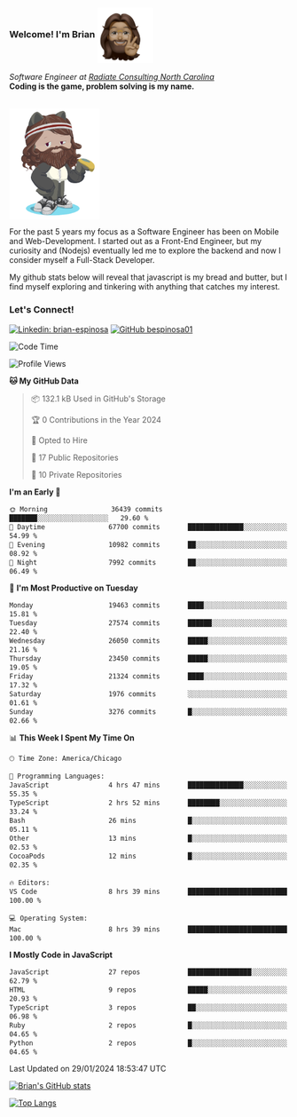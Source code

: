 ###  Welcome! I'm Brian <img align="center" src="https://github.com/bespinosa01/bespinosa01/blob/main/assets/peace-animoji.png" height="100" /></h2>
<p><em>Software Engineer at <a href="https://www.radiateconsulting.coop/north-carolina-tech-coop">Radiate Consulting North Carolina</a>
 <br/>
<!-- </br>Developer Consultant at <a href="https://codethedream.org/">Code The Dream</a> -->
</em> <b>Coding is the game, problem solving is my name.</b></p>

<br/>


 <img align="center" src="https://github.com/bespinosa01/bespinosa01/blob/main/assets/octo-me.png" height="200" /> 
 <p>
 For the past 5 years my focus as a Software Engineer has been on Mobile and Web-Development. I started out as a Front-End Engineer, but my curiosity and (Nodejs) eventually led me to explore the backend and now I consider myself a Full-Stack Developer.
</p>
<p>
 My github stats below will reveal that javascript is my bread and butter, but I find myself exploring and tinkering with anything that catches my interest. 
 </p>
 
 
### Let's Connect!

[![Linkedin: brian-espinosa](https://img.shields.io/badge/-brian--espinosa-blue?style=flat-square&logo=Linkedin&logoColor=white&link=https://www.linkedin.com/in/brian-espinosa/)](https://www.linkedin.com/in/brian-espinosa/)
[![GitHub bespinosa01](https://img.shields.io/github/followers/bespinosa01?label=follow&style=social)](https://github.com/bespinosa01)



<!--START_SECTION:waka-->
![Code Time](http://img.shields.io/badge/Code%20Time-1%2C415%20hrs%2018%20mins-blue)

![Profile Views](http://img.shields.io/badge/Profile%20Views-0-blue)

**🐱 My GitHub Data** 

> 📦 132.1 kB Used in GitHub's Storage 
 > 
> 🏆 0 Contributions in the Year 2024
 > 
> 💼 Opted to Hire
 > 
> 📜 17 Public Repositories 
 > 
> 🔑 10 Private Repositories 
 > 
**I'm an Early 🐤** 

```text
🌞 Morning                36439 commits       ███████░░░░░░░░░░░░░░░░░░   29.60 % 
🌆 Daytime                67700 commits       ██████████████░░░░░░░░░░░   54.99 % 
🌃 Evening                10982 commits       ██░░░░░░░░░░░░░░░░░░░░░░░   08.92 % 
🌙 Night                  7992 commits        ██░░░░░░░░░░░░░░░░░░░░░░░   06.49 % 
```
📅 **I'm Most Productive on Tuesday** 

```text
Monday                   19463 commits       ████░░░░░░░░░░░░░░░░░░░░░   15.81 % 
Tuesday                  27574 commits       ██████░░░░░░░░░░░░░░░░░░░   22.40 % 
Wednesday                26050 commits       █████░░░░░░░░░░░░░░░░░░░░   21.16 % 
Thursday                 23450 commits       █████░░░░░░░░░░░░░░░░░░░░   19.05 % 
Friday                   21324 commits       ████░░░░░░░░░░░░░░░░░░░░░   17.32 % 
Saturday                 1976 commits        ░░░░░░░░░░░░░░░░░░░░░░░░░   01.61 % 
Sunday                   3276 commits        █░░░░░░░░░░░░░░░░░░░░░░░░   02.66 % 
```


📊 **This Week I Spent My Time On** 

```text
🕑︎ Time Zone: America/Chicago

💬 Programming Languages: 
JavaScript               4 hrs 47 mins       ██████████████░░░░░░░░░░░   55.35 % 
TypeScript               2 hrs 52 mins       ████████░░░░░░░░░░░░░░░░░   33.24 % 
Bash                     26 mins             █░░░░░░░░░░░░░░░░░░░░░░░░   05.11 % 
Other                    13 mins             █░░░░░░░░░░░░░░░░░░░░░░░░   02.53 % 
CocoaPods                12 mins             █░░░░░░░░░░░░░░░░░░░░░░░░   02.35 % 

🔥 Editors: 
VS Code                  8 hrs 39 mins       █████████████████████████   100.00 % 

💻 Operating System: 
Mac                      8 hrs 39 mins       █████████████████████████   100.00 % 
```

**I Mostly Code in JavaScript** 

```text
JavaScript               27 repos            ████████████████░░░░░░░░░   62.79 % 
HTML                     9 repos             █████░░░░░░░░░░░░░░░░░░░░   20.93 % 
TypeScript               3 repos             ██░░░░░░░░░░░░░░░░░░░░░░░   06.98 % 
Ruby                     2 repos             █░░░░░░░░░░░░░░░░░░░░░░░░   04.65 % 
Python                   2 repos             █░░░░░░░░░░░░░░░░░░░░░░░░   04.65 % 
```




 Last Updated on 29/01/2024 18:53:47 UTC
<!--END_SECTION:waka-->


<!--  Github STATS -->
[![Brian's GitHub stats](https://github-readme-stats.vercel.app/api?username=bespinosa01&hide=stars,contribs&count_private=true&show_icons=true)](https://github.com/anuraghazra/github-readme-stats)

[![Top Langs](https://github-readme-stats.vercel.app/api/top-langs/?username=bespinosa01&layout=compact)](https://github.com/anuraghazra/github-readme-stats)



<!--
**bespinosa01/bespinosa01** is a ✨ _special_ ✨ repository because its `README.md` (this file) appears on your GitHub profile.

Here are some ideas to get you started:

- 🔭 I’m currently working on ...
- 🌱 I’m currently learning ...
- 👯 I’m looking to collaborate on ...
- 🤔 I’m looking for help with ...
- 💬 Ask me about ...
- 📫 How to reach me: ...
- 😄 Pronouns: ...
- ⚡ Fun fact: ...
-->
